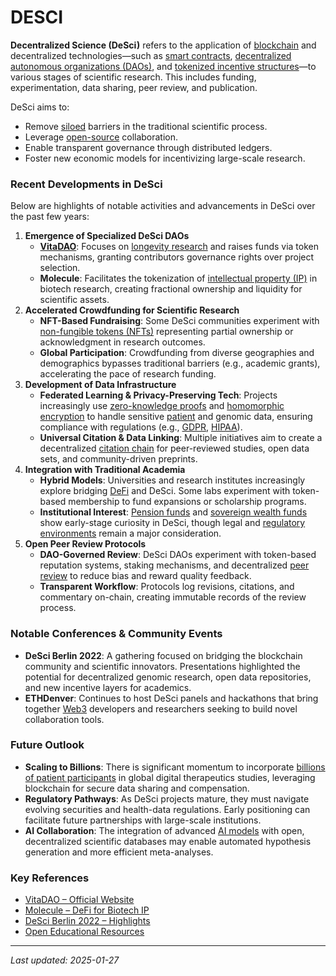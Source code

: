 # DESCI

**Decentralized Science (DeSci)** refers to the application of [blockchain](../crypto/cryptocurrencies.md) and decentralized technologies—such as [smart contracts](../technology/smart_contracts.md), [decentralized autonomous organizations (DAOs)](daos.md), and [tokenized incentive structures](../crypto/tokens.md)—to various stages of scientific research. This includes funding, experimentation, data sharing, peer review, and publication.

DeSci aims to:

* Remove [siloed](broken-reference) barriers in the traditional scientific process.
* Leverage [open-source](../space/nasa.md) collaboration.
* Enable transparent governance through distributed ledgers.
* Foster new economic models for incentivizing large-scale research.

### Recent Developments in DeSci

Below are highlights of notable activities and advancements in DeSci over the past few years:

1. **Emergence of Specialized DeSci DAOs**
   * [**VitaDAO**](https://www.vitadao.com/): Focuses on [longevity research](vault.md) and raises funds via token mechanisms, granting contributors governance rights over project selection.
   * **Molecule**: Facilitates the tokenization of [intellectual property (IP)](technical_writing.md) in biotech research, creating fractional ownership and liquidity for scientific assets.
2. **Accelerated Crowdfunding for Scientific Research**
   * **NFT-Based Fundraising**: Some DeSci communities experiment with [non-fungible tokens (NFTs)](nfts.md) representing partial ownership or acknowledgment in research outcomes.
   * **Global Participation**: Crowdfunding from diverse geographies and demographics bypasses traditional barriers (e.g., academic grants), accelerating the pace of research funding.
3. **Development of Data Infrastructure**
   * **Federated Learning & Privacy-Preserving Tech**: Projects increasingly use [zero-knowledge proofs](../technology/zero_knowledge_proofs.md) and [homomorphic encryption](../HOMOMORPHIC_ENCRYPTION.md) to handle sensitive [patient](../strategy/economic_threshold.md) and genomic data, ensuring compliance with regulations (e.g., [GDPR](../GDPR.md), [HIPAA](https://en.wikipedia.org/wiki/Health_Insurance_Portability_and_Accountability_Act)).
   * **Universal Citation & Data Linking**: Multiple initiatives aim to create a decentralized [citation chain](../AI/citation_chain.md) for peer-reviewed studies, open data sets, and community-driven preprints.
4. **Integration with Traditional Academia**
   * **Hybrid Models**: Universities and research institutes increasingly explore bridging [DeFi](../crypto/defi.md) and DeSci. Some labs experiment with token-based membership to fund expansions or scholarship programs.
   * **Institutional Interest**: [Pension funds](pension_funds.md) and [sovereign wealth funds](broken-reference) show early-stage curiosity in DeSci, though legal and [regulatory environments](../governance/regulatory_environments.md) remain a major consideration.
5. **Open Peer Review Protocols**
   * **DAO-Governed Review**: DeSci DAOs experiment with token-based reputation systems, staking mechanisms, and decentralized [peer review](../PEER_REVIEW_PROTOCOLS.md) to reduce bias and reward quality feedback.
   * **Transparent Workflow**: Protocols log revisions, citations, and commentary on-chain, creating immutable records of the review process.

### Notable Conferences & Community Events

* **DeSci Berlin 2022**: A gathering focused on bridging the blockchain community and scientific innovators. Presentations highlighted the potential for decentralized genomic research, open data repositories, and new incentive layers for academics.
* **ETHDenver**: Continues to host DeSci panels and hackathons that bring together [Web3](../WEB3.md) developers and researchers seeking to build novel collaboration tools.

### Future Outlook

* **Scaling to Billions**: There is significant momentum to incorporate [billions of patient participants](billions_participants.md) in global digital therapeutics studies, leveraging blockchain for secure data sharing and compensation.
* **Regulatory Pathways**: As DeSci projects mature, they must navigate evolving securities and health-data regulations. Early positioning can facilitate future partnerships with large-scale institutions.
* **AI Collaboration**: The integration of advanced [AI models](evolutionary_destiny.md) with open, decentralized scientific databases may enable automated hypothesis generation and more efficient meta-analyses.

### Key References

* [VitaDAO – Official Website](https://www.vitadao.com/)
* [Molecule – DeFi for Biotech IP](https://www.molecule.to/)
* [DeSci Berlin 2022 – Highlights](https://desci.berlin/)
* [Open Educational Resources](https://en.wikipedia.org/wiki/Open_educational_resources)

***

_Last updated: 2025-01-27_
